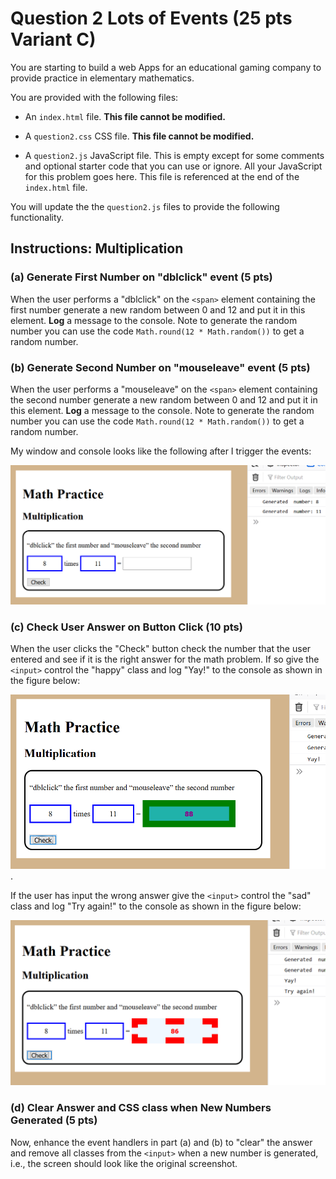 # Question 2 Lots of Events (25 pts Variant C)

You are starting to build a web Apps for an educational gaming company to provide practice in elementary mathematics.

You are provided with the following files:

* An `index.html` file. **This file cannot be modified.**

* A `question2.css` CSS file. **This file cannot be modified.**

* A `question2.js` JavaScript file. This is empty except for some comments and optional starter code that you can use or ignore. All your JavaScript for this problem goes here. This file is referenced at the end of the `index.html` file.

You will update the the `question2.js` files to provide the following functionality. 

## Instructions: Multiplication

### (a) Generate First Number on "dblclick" event (5 pts)

When the user performs a "dblclick" on the `<span>` element containing the first number generate a new random between 0 and 12 and put it in this element. **Log** a message to the console. Note to generate the random number you can use the code `Math.round(12 * Math.random())` to get a random number.

### (b) Generate Second Number on "mouseleave" event (5 pts)

When the user performs a "mouseleave" on the `<span>` element containing the second number generate a new random between 0 and 12 and put it in this element. **Log** a message to the console. Note to generate the random number you can use the code `Math.round(12 * Math.random())` to get a random number.

My window and console looks like the following after I trigger the events:

![Event based number generation](numGenerate.png)

### (c) Check User Answer on Button Click (10 pts)

When the user clicks the "Check" button check the number that the user entered and see if it is the right answer for the math problem. If so give the `<input>` control the "happy" class and log "Yay!" to the console as shown in the figure below:

![Correct answer given](happy.png).

If the user has input the wrong answer give the `<input>` control the "sad" class and log "Try again!" to the console as shown in the figure below:

![Incorrect answer given](sad.png)

### (d) Clear Answer and CSS class when New Numbers Generated (5 pts)

Now, enhance the event handlers in part (a) and (b) to "clear" the answer and remove all classes from the `<input>` when a new number is generated, i.e., the screen should look like the original screenshot.
